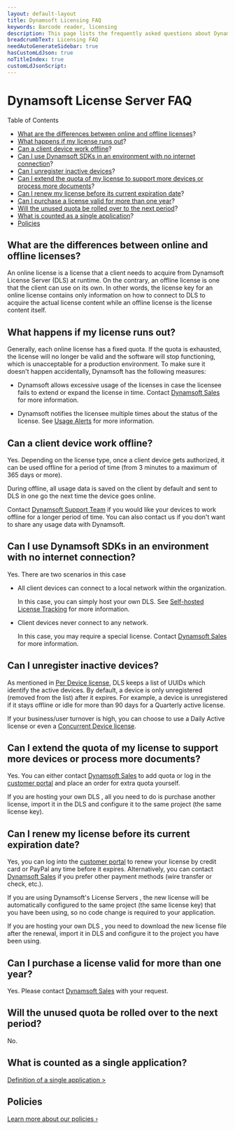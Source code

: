 ```yaml
---
layout: default-layout
title: Dynamsoft Licensing FAQ
keywords: Barcode reader, licensing
description: This page lists the frequently asked questions about Dynamsoft's Dynamsoft License Server.
breadcrumbText: Licensing FAQ
needAutoGenerateSidebar: true
hasCustomLdJson: true
noTitleIndex: true
customLdJsonScript: 
---
```

<script type="application/ld+json">
{
  "@context": "https://schema.org", 
  "@type": "FAQPage", 
  "mainEntity": [{

    "@type": "Question",
    "name": "Can a client device work offline?",
    "acceptedAnswer": {
      "@type": "Answer",
      "text": "Yes. Depending on the license type, once a client device gets authorized, it can be used offline for 3 ~ 365 days. After that, it must connect to DLS again for another authorization. Otherwise, it will stop working.

During the offline period, by default, all usage data is kept on the client side and will be sent to the DLS all at once the next time the device gets online."

    }

  }, {

    "@type": "Question",
    "name": "Can I use Dynamsoft SDKs in an environment with no internet connection?",
    "acceptedAnswer": {
      "@type": "Answer",
      "text": "Yes. There are two scenarios in this case.

All client devices can connect to a local network within the organization. In this case, you can simply host your own DLS for license tracking. Please see Self-hosted License Tracking.
Client devices never connect to any network. In this case, you may require a special license. Please contact Dynamsoft Support Team for details."

    }

  }, {

    "@type": "Question", 
    "name": "Can I unregister inactive devices?", 
    "acceptedAnswer": {
      "@type": "Answer", 
      "text": "As mentioned in Per Device license, Dynamsoft keeps a list of UUIDs which identify the active devices. By default, only if a device hasn't been used for over 365 days will its UUID be removed from the list. This is done automatically."

    }

  }, {

    "@type": "Question",
    "name": "Can I extend the quota of my license to support more devices or process more documents?",
    "acceptedAnswer": {
      "@type": "Answer",
      "text": "Yes. If you are using Dynamsoft-Hosted DLS, you can either contact sales@dynamsoft.com to add quota or log in the customer portal and place an order for extra quota yourself. Rest assured that the license key remains unchanged during the process, so no code change is required to your application once the quota is added.

If you are hosting your own DLS, all you need to do is purchase another license, import it in the DLS and configure it to the license key you have been using."

    }

  }, {

    "@type": "Question", 
    "name": "Can I renew my license before its current expiration date?", 
    "acceptedAnswer": {
      "@type": "Answer", 
      "text": "Yes, you can log into the customer portal to renew your license by credit card or PayPal any time before it expires. Alternatively, you can contact sales@dynamsoft.com if you prefer other payment methods (wire transfer or check)."

    }

  }, {

    "@type": "Question", 
    "name": "Can I purchase a license valid for more than one year?", 
    "acceptedAnswer": {
      "@type": "Answer", 
      "text": "Yes. Please contact sales@dynamsoft.com with your request."

    }

  }, {

    "@type": "Question", 
    "name": "Will the unused quota be rolled over to the next period?", 
    "acceptedAnswer": {
      "@type": "Answer", 
      "text": "No."

    }

  }, {

    "@type": "Question", 
    "name": "What is counted as a single application?", 
    "acceptedAnswer": {
      "@type": "Answer", 
      "text": "Definition of a single application >"

    }

  }, {

    "@type": "Question", 
    "name": "Policies", 
    "acceptedAnswer": {
      "@type": "Answer", 
      "text": "Learn more about our policies ›"

    }

  }]
}
</script>

# Dynamsoft License Server FAQ

Table of Contents

* [What are the differences between online and offline licenses](#what-are-the-differences-between-online-and-offline-licenses)?
* [What happens if my license runs out](#what-happens-if-my-license-runs-out)?
* [Can a client device work offline](#can-a-client-device-work-offline)?
* [Can I use Dynamsoft SDKs in an environment with no internet connection](#can-i-use-dynamsoft-sdks-in-an-environment-with-no-internet-connection)?
* [Can I unregister inactive devices](#can-i-unregister-inactive-devices)?
* [Can I extend the quota of my license to support more devices or process more documents](#can-i-extend-the-quota-of-my-license-to-support-more-devices-or-process-more-documents)?
* [Can I renew my license before its current expiration date](#can-i-renew-my-license-before-its-current-expiration-date)?
* [Can I purchase a license valid for more than one year](#can-i-purchase-a-license-valid-for-more-than-one-year)?
* [Will the unused quota be rolled over to the next period](#will-the-unused-quota-be-rolled-over-to-the-next-period)?
* [What is counted as a single application](#what-is-counted-as-a-single-application)?
* [Policies](#policies)

## What are the differences between online and offline licenses?

An online license is a license that a client needs to acquire from Dynamsoft License Server (DLS) at runtime. On the contrary, an offline license is one that the client can use on its own. In other words, the license key for an online license contains only information on how to connect to DLS to acquire the actual license content while an offline license is the license content itself.

## What happens if my license runs out?

Generally, each online license has a fixed quota. If the quota is exhausted, the license will no longer be valid and the software will stop functioning, which is unacceptable for a production environment. To make sure it doesn't happen accidentally, Dynamsoft has the following measures:

* Dynamsoft allows excessive usage of the licenses in case the licensee fails to extend or expand the license in time. Contact [Dynamsoft Sales](mailto:sales@dynamsoft.com) for more information.

* Dynamsoft notifies the licensee multiple times about the status of the license. See [Usage Alerts]({{site.common}}usagealerts.html) for more information.

## Can a client device work offline?

Yes. Depending on the license type, once a client device gets authorized, it can be used offline for a period of time (from 3 minutes to a maximum of 365 days or more).

During offline, all usage data is saved on the client by default and sent to DLS in one go the next time the device goes online.

Contact [Dynamsoft Support Team](mailto:support@dynamsoft.com) if you would like your devices to work offline for a longer period of time. You can also contact us if you don't want to share any usage data with Dynamsoft.

## Can I use Dynamsoft SDKs in an environment with no internet connection?

Yes. There are two scenarios in this case

* All client devices can connect to a local network within the organization.

  In this case, you can simply host your own DLS. See [Self-hosted License Tracking]({{site.selfhosted}}index.html) for more information.

* Client devices never connect to any network.

  In this case, you may require a special license. Contact [Dynamsoft Sales](mailto:sales@dynamsoft.com) for more information.

## Can I unregister inactive devices?

As mentioned in [Per Device license]({{site.about}}licensetypes.html#per-client-device), DLS keeps a list of UUIDs which identify the active devices. By default, a device is only unregistered (removed from the list) after it expires. For example, a device is unregistered if it stays offline or idle for more than 90 days for a Quarterly active license.

If your business/user turnover is high, you can choose to use a Daily Active license or even a [Concurrent Device license]({{site.about}}licensetypes.html#per-concurrent-device).

## Can I extend the quota of my license to support more devices or process more documents?

Yes. You can either contact [Dynamsoft Sales](mailto:sales@dynamsoft.com) to add quota or log in the [customer portal](https://www.dynamsoft.com/customer/license/fullLicense) and place an order for extra quota yourself.

If you are hosting your own DLS , all you need to do is purchase another license, import it in the DLS and configure it to the same project (the same license key).

## Can I renew my license before its current expiration date?

Yes, you can log into the [customer portal](https://www.dynamsoft.com/customer/license/fullLicense) to renew your license by credit card or PayPal any time before it expires. Alternatively, you can contact [Dynamsoft Sales](mailto:sales@dynamsoft.com) if you prefer other payment methods (wire transfer or check, etc.).

If you are using Dynamsoft's License Servers , the new license will be automatically configured to the same project (the same license key) that you have been using, so no code change is required to your application.

If you are hosting your own DLS , you need to download the new license file after the renewal, import it in DLS and configure it to the project you have been using.

## Can I purchase a license valid for more than one year?

Yes. Please contact [Dynamsoft Sales](mailto:sales@dynamsoft.com) with your request.

## Will the unused quota be rolled over to the next period?

No.

## What is counted as a single application?

[Definition of a single application >](https://www.dynamsoft.com/Products/single-application.aspx)

## Policies

[Learn more about our policies ›](https://www.dynamsoft.com/Products/policies.aspx)

